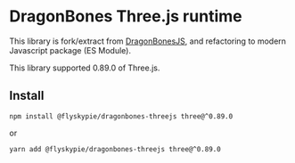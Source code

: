 # DragonBones Three.js runtime

This library is fork/extract from [DragonBonesJS](https://github.com/DragonBones/DragonBonesJS), and refactoring to modern Javascript package (ES Module).

This library supported 0.89.0 of Three.js.

## Install

```
npm install @flyskypie/dragonbones-threejs three@^0.89.0
```

or 

```
yarn add @flyskypie/dragonbones-threejs three@^0.89.0
```